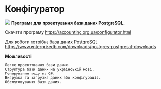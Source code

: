 # Конфігуратор

 <img src="https://accounting.org.ua/images/configuration.png" /> <b>Програма для проектування бази даних PostgreSQL.</b>

  Скачати програму      https://accounting.org.ua/configurator.html <br/>
  
  Для роботи потрібна база даних PostgreSQL https://www.enterprisedb.com/downloads/postgres-postgresql-downloads <br/>
  
 <b>Можливості:</b>
    
    Легке проектування бази даних.
    Структура бази даних на українській мові.
    Генерування коду на C#.
    Вигрузка та загрузка даних або конфігурації.
    Обслуговування бази даних.
    
